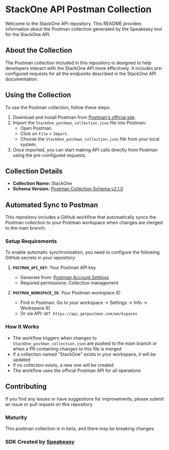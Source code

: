 # StackOne API Postman Collection

Welcome to the StackOne API repository. This README provides information about the Postman collection generated by the Speakeasy tool for the StackOne API.

## About the Collection

The Postman collection included in this repository is designed to help developers interact with the StackOne API more effectively. It includes pre-configured requests for all the endpoints described in the StackOne API documentation.

## Using the Collection

To use the Postman collection, follow these steps:

1. Download and install Postman from [Postman's official site](https://www.postman.com/downloads/).
2. Import the `StackOne_postman_collection.json` file into Postman:
   - Open Postman.
   - Click on `File` > `Import`.
   - Choose the `StackOne_postman_collection.json` file from your local system.
3. Once imported, you can start making API calls directly from Postman using the pre-configured requests.

## Collection Details

- **Collection Name:** StackOne
- **Schema Version:** [Postman Collection Schema v2.1.0](https://schema.getpostman.com/json/collection/v2.1.0/collection.json)

## Automated Sync to Postman

This repository includes a GitHub workflow that automatically syncs the Postman collection to your Postman workspace when changes are merged to the main branch.

### Setup Requirements

To enable automatic synchronization, you need to configure the following GitHub secrets in your repository:

1. **`POSTMAN_API_KEY`**: Your Postman API key
   - Generate from: [Postman Account Settings](https://postman.co/settings/me/api-keys)
   - Required permissions: Collection management

2. **`POSTMAN_WORKSPACE_ID`**: Your Postman workspace ID
   - Find in Postman: Go to your workspace → Settings → Info → Workspace ID
   - Or via API: `GET https://api.getpostman.com/workspaces`

### How It Works

- The workflow triggers when changes to `StackOne_postman_collection.json` are pushed to the main branch or when a PR containing changes to this file is merged
- If a collection named "StackOne" exists in your workspace, it will be updated
- If no collection exists, a new one will be created
- The workflow uses the official Postman API for all operations

## Contributing

If you find any issues or have suggestions for improvements, please submit an issue or pull request on this repository.


### Maturity

This postman collection is in beta, and there may be breaking changes.

### SDK Created by [Speakeasy](https://docs.speakeasyapi.dev/docs/using-speakeasy/client-sdks)
